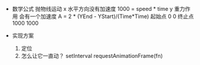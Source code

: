 - 数学公式
  抛物线运动
  x 水平方向没有加速度 1000 = speed * time
  y 重力作用 会有一个加速度 A = 2 * (YEnd - YStart)/(Time*Time)
  起始点 0 0
  终止点 1000 1000

- 实现方案
  1. 定位
  2. 怎么让它一直动？ setInterval
  requestAnimationFrame(fn)